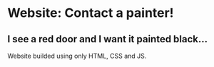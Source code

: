 # Website: Contact a painter!

## I see a red door and I want it painted black...

Website builded using only HTML, CSS and JS.